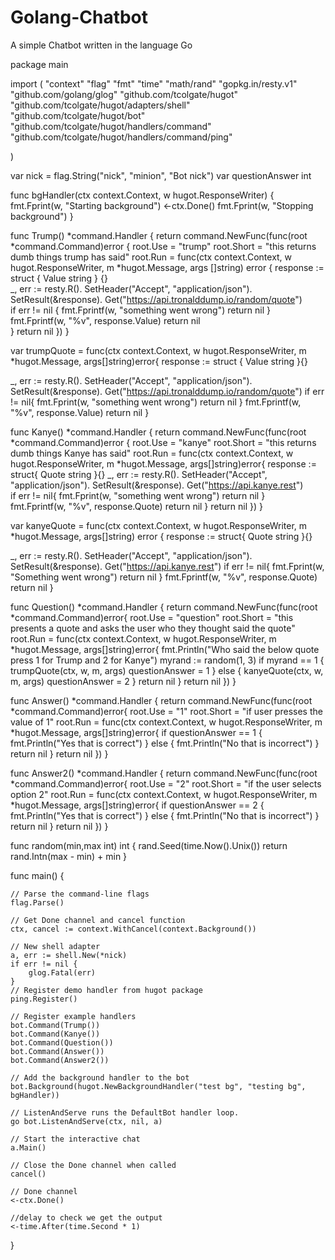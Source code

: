 # Golang-Chatbot
A simple Chatbot written in the language Go 


package main

import (
	"context"
	"flag"
	"fmt"
	"time"
	"math/rand"
	"gopkg.in/resty.v1"
	"github.com/golang/glog"
	"github.com/tcolgate/hugot"
	"github.com/tcolgate/hugot/adapters/shell"
	"github.com/tcolgate/hugot/bot"
	"github.com/tcolgate/hugot/handlers/command"
	"github.com/tcolgate/hugot/handlers/command/ping"
	
)

var nick = flag.String("nick", "minion", "Bot nick")
var questionAnswer int

func bgHandler(ctx context.Context, w hugot.ResponseWriter) {
	fmt.Fprint(w, "Starting background")
	<-ctx.Done()
	fmt.Fprint(w, "Stopping background")
}

func Trump() *command.Handler {
    return command.NewFunc(func(root *command.Command)error {
        root.Use = "trump"
        root.Short = "this returns dumb things trump has said"
        root.Run = func(ctx context.Context, w hugot.ResponseWriter, m *hugot.Message, args []string) error {
            response := struct {
                Value string
            } {}    
           _, err := resty.R().
                SetHeader("Accept", "application/json").
                SetResult(&response).
                Get("https://api.tronalddump.io/random/quote")   
           if err != nil {
               fmt.Fprintf(w, "something went wrong")
               return nil
           } 
           fmt.Fprintf(w, "%v", response.Value)
           return nil  
        }
        return nil
    })
}

var trumpQuote = func(ctx context.Context, w hugot.ResponseWriter, m *hugot.Message, args[]string)error{
    response := struct {
        Value string
    }{}
    
   _, err := resty.R().
        SetHeader("Accept", "application/json").
        SetResult(&response).
        Get("https://api.tronalddump.io/random/quote")
    if err != nil{
        fmt.Fprint(w, "something went wrong")
        return nil
    }
    fmt.Fprintf(w, "%v", response.Value)
    return nil
}

func Kanye() *command.Handler {
    return command.NewFunc(func(root *command.Command)error {
        root.Use = "kanye"
        root.Short = "this returns dumb things Kanye has said"
        root.Run = func(ctx context.Context, w hugot.ResponseWriter, m *hugot.Message, args[]string)error{
            response := struct{
                Quote string
            }{}
           _, err := resty.R().
                SetHeader("Accept", "application/json").
                SetResult(&response).
                Get("https://api.kanye.rest")      
            if err != nil{
                fmt.Fprint(w, "something went wrong") 
                return nil
            }     
            fmt.Fprintf(w, "%v", response.Quote)
            return nil
        }
        return nil
    })
}

var kanyeQuote = func(ctx context.Context, w hugot.ResponseWriter, m *hugot.Message, args[]string) error {
    response := struct{
        Quote string
    }{}
    
   _, err := resty.R().
        SetHeader("Accept", "application/json").
        SetResult(&response).
        Get("https://api.kanye.rest")
    if err != nil{
        fmt.Fprint(w, "Something went wrong")
        return nil
    }
    fmt.Fprintf(w, "%v", response.Quote)
    return nil
}

func Question() *command.Handler {
    return command.NewFunc(func(root *command.Command)error{
        root.Use = "question"
        root.Short = "this presents a quote and asks the user who they thought said the quote"
        root.Run = func(ctx context.Context, w hugot.ResponseWriter, m *hugot.Message, args[]string)error{
            fmt.Println("Who said the below quote press 1 for Trump and 2 for Kanye")
            myrand := random(1, 3)
            if myrand == 1 {
                trumpQuote(ctx, w, m, args)
                questionAnswer = 1
            } else {
                kanyeQuote(ctx, w, m, args)
                questionAnswer = 2
            }
            return nil
        }
        return nil
    })
}

func Answer() *command.Handler {
    return command.NewFunc(func(root *command.Command)error{
        root.Use = "1"
        root.Short = "if user presses the value of 1"
        root.Run = func(ctx context.Context, w hugot.ResponseWriter, m *hugot.Message, args[]string)error{
            if questionAnswer == 1 {
                fmt.Println("Yes that is correct")
            } else {
                fmt.Println("No that is incorrect")
            }
            return nil
        } 
        return nil
    })
}

func Answer2() *command.Handler {
    return command.NewFunc(func(root *command.Command)error{
        root.Use = "2"
        root.Short = "if the user selects option 2"
        root.Run = func(ctx context.Context, w hugot.ResponseWriter, m *hugot.Message, args[]string)error{
            if questionAnswer == 2 {
                fmt.Println("Yes that is correct")
            } else {
                fmt.Println("No that is incorrect")
            }
            return nil
        }
        return nil
    })
}


func random(min,max int) int {
    rand.Seed(time.Now().Unix())
    return rand.Intn(max - min) + min
}


func main() {

	// Parse the command-line flags
	flag.Parse()
  
	// Get Done channel and cancel function
	ctx, cancel := context.WithCancel(context.Background())
  
	// New shell adapter
	a, err := shell.New(*nick)
	if err != nil {
		glog.Fatal(err)
	}
	// Register demo handler from hugot package
	ping.Register()
  
	// Register example handlers
	bot.Command(Trump())
	bot.Command(Kanye())
	bot.Command(Question())
	bot.Command(Answer())
	bot.Command(Answer2())
  
	// Add the background handler to the bot
	bot.Background(hugot.NewBackgroundHandler("test bg", "testing bg", bgHandler))
  
	// ListenAndServe runs the DefaultBot handler loop.
	go bot.ListenAndServe(ctx, nil, a)

	// Start the interactive chat
	a.Main()

	// Close the Done channel when called
	cancel()

	// Done channel
	<-ctx.Done()

	//delay to check we get the output
	<-time.After(time.Second * 1)
}
